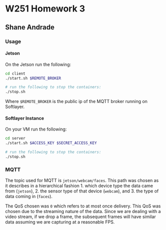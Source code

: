 # W251 Homework 3

## Shane Andrade

### Usage

#### Jetson

On the Jetson run the following:
```bash
cd client
./start.sh $REMOTE_BROKER

# run the following to stop the containers:
./stop.sh
```

Where `$REMOTE_BROKER` is the public ip of the MQTT broker running on Softlayer.

#### Softlayer Instance

On your VM run the following:
```bash
cd server
./start.sh $ACCESS_KEY $SECRET_ACCESS_KEY

# run the following to stop the containers:
./stop.sh
```

### MQTT

The topic used for MQTT is `jetson/webcam/faces`. This path was chosen as it describes in a hierarchical fashion 1. which device type the data came from (`jetson`), 2. the sensor type of that device (`webcam`), and 3. the type of data coming in (`faces`).

The QoS chosen was `0` which refers to at most once delivery. This QoS was chosen due to the streaming nature of the data. Since we are dealing with a video stream, if we drop a frame, the subsequent frames will have similar data assuming we are capturing at a reasonable FPS.
